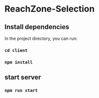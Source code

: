# ReachZone-Selection

## Install dependencies
    
In the project directory, you can run:

### `cd client`

### `npm install`

## start server

### `npm run start`

